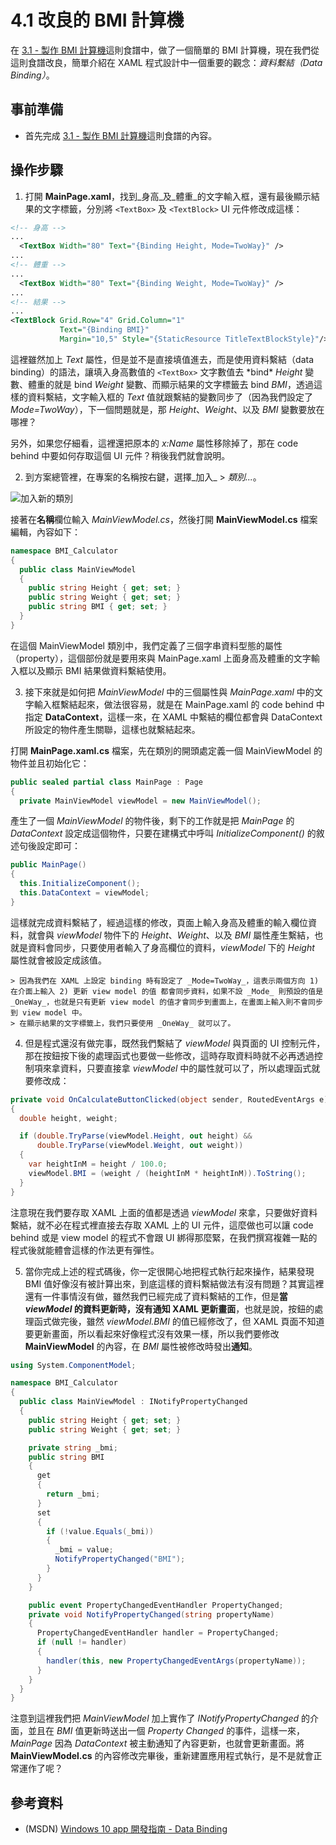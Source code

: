 # 4.1 改良的 BMI 計算機

在 [3.1 - 製作 BMI 計算機](../ch3/01_create_bmi_calculator.md)這則食譜中，做了一個簡單的 BMI 計算機，現在我們從這則食譜改良，簡單介紹在 XAML 程式設計中一個重要的觀念：_資料繫結（Data Binding）_。

## 事前準備

  * 首先完成 [3.1 - 製作 BMI 計算機](../ch3/01_create_bmi_calculator.md)這則食譜的內容。

## 操作步驟

  1. 打開 **MainPage.xaml**，找到_身高_及_體重_的文字輸入框，還有最後顯示結果的文字標籤，分別將 ```<TextBox>``` 及 ```<TextBlock>``` UI 元件修改成這樣：

  ```xml
  <!-- 身高 -->
  ...
    <TextBox Width="80" Text="{Binding Height, Mode=TwoWay}" />
  ...
  <!-- 體重 -->
  ...
    <TextBox Width="80" Text="{Binding Weight, Mode=TwoWay}" />
  ...
  <!-- 結果 -->
  ...
  <TextBlock Grid.Row="4" Grid.Column="1"
             Text="{Binding BMI}"
             Margin="10,5" Style="{StaticResource TitleTextBlockStyle}"/>
  ```

  這裡雖然加上 _Text_ 屬性，但是並不是直接填值進去，而是使用資料繫結（data binding）的語法，讓填入身高數值的 ```<TextBox>``` 文字數值去 \*bind\* _Height_ 變數、體重的就是 bind _Weight_ 變數、而顯示結果的文字標籤去 bind _BMI_，透過這樣的資料繫結，文字輸入框的 _Text_ 值就跟繫結的變數同步了（因為我們設定了 _Mode=TwoWay_），下一個問題就是，那 _Height_、_Weight_、以及 _BMI_ 變數要放在哪裡？

  另外，如果您仔細看，這裡還把原本的 _x:Name_ 屬性移除掉了，那在 code behind 中要如何存取這個 UI 元件？稍後我們就會說明。

  2. 到方案總管裡，在專案的名稱按右鍵，選擇_加入_ > _類別..._。

  ![加入新的類別](https://skgitbook.blob.core.windows.net/uwprecipes/ch4/1_add_new_class.png)

  接著在**名稱**欄位輸入 _MainViewModel.cs_，然後打開 **MainViewModel.cs** 檔案編輯，內容如下：

  ```csharp
  namespace BMI_Calculator
  {
    public class MainViewModel
    {
      public string Height { get; set; }
      public string Weight { get; set; }
      public string BMI { get; set; }
    }
  }
  ```

  在這個 MainViewModel 類別中，我們定義了三個字串資料型態的屬性（property），這個部份就是要用來與 MainPage.xaml 上面身高及體重的文字輸入框以及顯示 BMI 結果做資料繫結使用。

  3. 接下來就是如何把 _MainViewModel_ 中的三個屬性與 _MainPage.xaml_ 中的文字輸入框繫結起來，做法很容易，就是在 MainPage.xaml 的 code behind 中指定 **DataContext**，這樣一來，在 XAML 中繫結的欄位都會與 DataContext 所設定的物件產生關聯，這樣也就繫結起來。

  打開 **MainPage.xaml.cs** 檔案，先在類別的開頭處定義一個 MainViewModel 的物件並且初始化它：

  ```csharp
  public sealed partial class MainPage : Page
  {
    private MainViewModel viewModel = new MainViewModel();
  ```

  產生了一個 _MainViewModel_ 的物件後，剩下的工作就是把 _MainPage_ 的 _DataContext_ 設定成這個物件，只要在建構式中呼叫 _InitializeComponent()_ 的敘述句後設定即可：

  ```csharp
  public MainPage()
  {
    this.InitializeComponent();
    this.DataContext = viewModel;
  }
  ```

  這樣就完成資料繫結了，經過這樣的修改，頁面上輸入身高及體重的輸入欄位資料，就會與 _viewModel_ 物件下的 _Height_、_Weight_、以及 _BMI_ 屬性產生繫結，也就是資料會同步，只要使用者輸入了身高欄位的資料，_viewModel_ 下的 _Height_ 屬性就會被設定成該值。

    > 因為我們在 XAML 上設定 binding 時有設定了 _Mode=TwoWay_，這表示兩個方向 1) 在介面上輸入 2) 更新 view model 的值 都會同步資料，如果不設 _Mode_ 則預設的值是 _OneWay_，也就是只有更新 view model 的值才會同步到畫面上，在畫面上輸入則不會同步到 view model 中。
    > 在顯示結果的文字標籤上，我們只要使用 _OneWay_ 就可以了。

  4. 但是程式還沒有做完事，既然我們繫結了 _viewModel_ 與頁面的 UI 控制元件，那在按鈕按下後的處理函式也要做一些修改，這時存取資料時就不必再透過控制項來拿資料，只要直接拿 _viewModel_ 中的屬性就可以了，所以處理函式就要修改成：

  ```csharp
  private void OnCalculateButtonClicked(object sender, RoutedEventArgs e)
  {
    double height, weight;

    if (double.TryParse(viewModel.Height, out height) &&
        double.TryParse(viewModel.Weight, out weight))
    {
      var heightInM = height / 100.0;
      viewModel.BMI = (weight / (heightInM * heightInM)).ToString();
    }
  }
  ```

  注意現在我們要存取 XAML 上面的值都是透過 _viewModel_ 來拿，只要做好資料繫結，就不必在程式裡直接去存取 XAML 上的 UI 元件，這麼做也可以讓 code behind 或是 view model 的程式不會跟 UI 綁得那麼緊，在我們撰寫複雜一點的程式後就能體會這樣的作法更有彈性。

  5. 當你完成上述的程式碼後，你一定很開心地把程式執行起來操作，結果發現 BMI 值好像沒有被計算出來，到底這樣的資料繫結做法有沒有問題？其實這裡還有一件事情沒有做，雖然我們已經完成了資料繫結的工作，但是**當 _viewModel_ 的資料更新時，沒有通知 XAML 更新畫面**，也就是說，按鈕的處理函式做完後，雖然 _viewModel.BMI_ 的值已經修改了，但 XAML 頁面不知道要更新畫面，所以看起來好像程式沒有效果一樣，所以我們要修改 **MainViewModel** 的內容，在 _BMI_ 屬性被修改時發出**通知**。

  ```csharp
  using System.ComponentModel;

  namespace BMI_Calculator
  {
    public class MainViewModel : INotifyPropertyChanged
    {
      public string Height { get; set; }
      public string Weight { get; set; }

      private string _bmi;
      public string BMI
      {
        get
        {
          return _bmi;
        }
        set
        {
          if (!value.Equals(_bmi))
          {
            _bmi = value;
            NotifyPropertyChanged("BMI");
          }
        }
      }

      public event PropertyChangedEventHandler PropertyChanged;
      private void NotifyPropertyChanged(string propertyName)
      {
        PropertyChangedEventHandler handler = PropertyChanged;
        if (null != handler)
        {
          handler(this, new PropertyChangedEventArgs(propertyName));
        }
      }
    }
  }
  ```

  注意到這裡我們把 _MainViewModel_ 加上實作了 _INotifyPropertyChanged_ 的介面，並且在 _BMI_ 值更新時送出一個 _Property Changed_ 的事件，這樣一來，_MainPage_ 因為 _DataContext_ 被主動通知了內容更新，也就會更新畫面。將 **MainViewModel.cs** 的內容修改完畢後，重新建置應用程式執行，是不是就會正常運作了呢？


## 參考資料

  * (MSDN) [Windows 10 app 開發指南 - Data Binding](https://msdn.microsoft.com/zh-tw/library/windows/apps/xaml/mt210947.aspx)